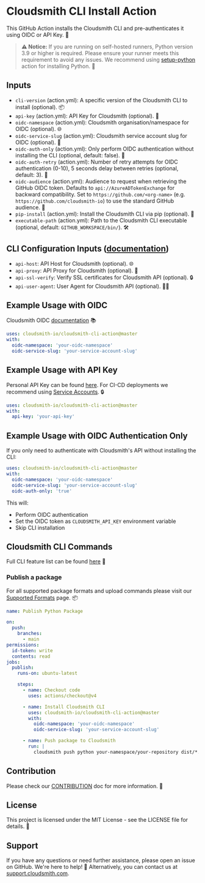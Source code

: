 # Cloudsmith CLI Install Action

This GitHub Action installs the Cloudsmith CLI and pre-authenticates it using OIDC or API Key. 🚀

> **⚠️ Notice:** If you are running on self-hosted runners, Python version 3.9 or higher is required. Please ensure your runner meets this requirement to avoid any issues. We recommend using [setup-python](https://github.com/actions/setup-python) action for installing Python. 🐍

## Inputs

- `cli-version` (action.yml): A specific version of the Cloudsmith CLI to install (optional). 📦
- `api-key` (action.yml): API Key for Cloudsmith (optional). 🔑
- `oidc-namespace` (action.yml): Cloudsmith organisation/namespace for OIDC (optional). 🌐
- `oidc-service-slug` (action.yml): Cloudsmith service account slug for OIDC (optional). 🐌
- `oidc-auth-only` (action.yml): Only perform OIDC authentication without installing the CLI (optional, default: false). 🔐
- `oidc-auth-retry` (action.yml): Number of retry attempts for OIDC authentication (0-10), 5 seconds delay between retries (optional, default: 3). 🔄
- `oidc-audience` (action.yml): Audience to request when retrieving the GitHub OIDC token. Defaults to `api://AzureADTokenExchange` for backward compatibility. Set to `https://github.com/<org-name>` (e.g. `https://github.com/cloudsmith-io`) to use the standard GitHub audience. 🎯
- `pip-install` (action.yml): Install the Cloudsmith CLI via pip (optional). 🐍
- `executable-path` (action.yml): Path to the Cloudsmith CLI executable (optional, default: `GITHUB_WORKSPACE/bin/`). 🛠️

## CLI Configuration Inputs ([documentation](https://github.com/cloudsmith-io/cloudsmith-cli?tab=readme-ov-file#non-credentials-configini))

- `api-host`: API Host for Cloudsmith (optional). 🌐
- `api-proxy`: API Proxy for Cloudsmith (optional). 🔗
- `api-ssl-verify`: Verify SSL certificates for Cloudsmith API (optional). 🔒
- `api-user-agent`: User Agent for Cloudsmith API (optional). 🕵️‍♂️

## Example Usage with OIDC

Cloudsmith OIDC [documentation](https://docs.cloudsmith.com/authentication/openid-connect) 📚

```yaml
uses: cloudsmith-io/cloudsmith-cli-action@master
with:
  oidc-namespace: 'your-oidc-namespace'
  oidc-service-slug: 'your-service-account-slug'
```

## Example Usage with API Key

Personal API Key can be found [here](https://cloudsmith.io/user/settings/api/). For CI-CD deployments we recommend using [Service Accounts](https://docs.cloudsmith.com/accounts-and-teams/service-accounts). 🔒

```yaml
uses: cloudsmith-io/cloudsmith-cli-action@master
with:
  api-key: 'your-api-key'
```

## Example Usage with OIDC Authentication Only

If you only need to authenticate with Cloudsmith's API without installing the CLI:

```yaml
uses: cloudsmith-io/cloudsmith-cli-action@master
with:
  oidc-namespace: 'your-oidc-namespace'
  oidc-service-slug: 'your-service-account-slug'
  oidc-auth-only: 'true'
```

This will:
- Perform OIDC authentication
- Set the OIDC token as `CLOUDSMITH_API_KEY` environment variable
- Skip CLI installation

## Cloudsmith CLI Commands

Full CLI feature list can be found [here](https://github.com/cloudsmith-io/cloudsmith-cli?tab=readme-ov-file#features) 📖


### Publish a package

For all supported package formats and upload commands please visit our [Supported Formats](https://docs.cloudsmith.com/formats) page. 📦

```yaml
name: Publish Python Package

on:
  push:
    branches:
      - main
permissions:
  id-token: write
  contents: read
jobs:
  publish:
    runs-on: ubuntu-latest

    steps:
      - name: Checkout code
        uses: actions/checkout@v4

      - name: Install Cloudsmith CLI
        uses: cloudsmith-io/cloudsmith-cli-action@master
        with:
          oidc-namespace: 'your-oidc-namespace'
          oidc-service-slug: 'your-service-account-slug'

      - name: Push package to Cloudsmith
        run: |
          cloudsmith push python your-namespace/your-repository dist/*.tar.gz
```
## Contribution

Please check our [CONTRIBUTION](CONTRIBUTION.md) doc for more information. 🤝

## License

This project is licensed under the MIT License - see the LICENSE file for details. 📄

## Support

If you have any questions or need further assistance, please open an issue on GitHub. We're here to help! 💬 Alternatively, you can contact us at [support.cloudsmith.com](https://support.cloudsmith.com/).

